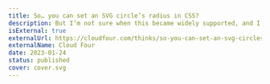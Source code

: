 ```yaml
---
title: So… you can set an SVG circle’s radius in CSS?
description: But I’m not sure when this became widely supported, and I can’t find anything about it online…
isExternal: true
externalUrl: https://cloudfour.com/thinks/so-you-can-set-an-svg-circles-radius-in-css/
externalName: Cloud Four
date: 2023-01-24
status: published
cover: cover.svg
---
```

